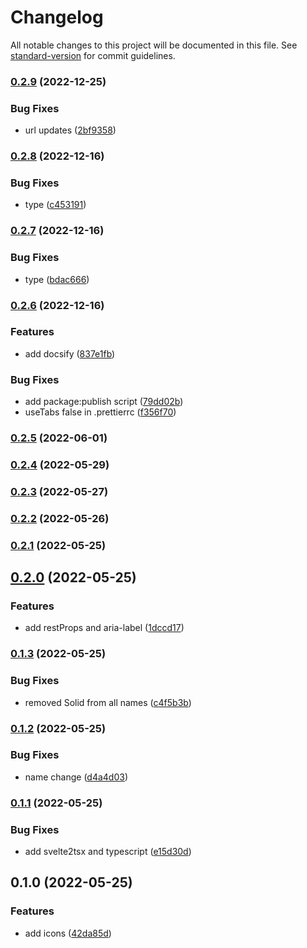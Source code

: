 # Changelog

All notable changes to this project will be documented in this file. See [standard-version](https://github.com/conventional-changelog/standard-version) for commit guidelines.

### [0.2.9](https://github.com/shinokada/svelte-materialdesign-icons/compare/v0.2.8...v0.2.9) (2022-12-25)

### Bug Fixes

- url updates ([2bf9358](https://github.com/shinokada/svelte-materialdesign-icons/commit/2bf935853f10b15a79682d3972f36380e32d3009))

### [0.2.8](https://github.com/shinokada/svelte-materialdesign-icons/compare/v0.2.7...v0.2.8) (2022-12-16)

### Bug Fixes

- type ([c453191](https://github.com/shinokada/svelte-materialdesign-icons/commit/c4531919972e0a918e0a23ee3b4076323bd145f8))

### [0.2.7](https://github.com/shinokada/svelte-materialdesign/compare/v0.2.6...v0.2.7) (2022-12-16)

### Bug Fixes

- type ([bdac666](https://github.com/shinokada/svelte-materialdesign/commit/bdac666bb0ef9496ef5e3095e6280ee3edb2f7c2))

### [0.2.6](https://github.com/shinokada/svelte-materialdesign/compare/v0.2.5...v0.2.6) (2022-12-16)

### Features

- add docsify ([837e1fb](https://github.com/shinokada/svelte-materialdesign/commit/837e1fbbfd9c835e97d2ca4d0a586894a8fee320))

### Bug Fixes

- add package:publish script ([79dd02b](https://github.com/shinokada/svelte-materialdesign/commit/79dd02b9fdf35a6d5630ec9083eff63bd9f7da8e))
- useTabs false in .prettierrc ([f356f70](https://github.com/shinokada/svelte-materialdesign/commit/f356f70a69da53f0d6e9e4c64b592bf9559fe101))

### [0.2.5](https://github.com/shinokada/svelte-materialdesign/compare/v0.2.4...v0.2.5) (2022-06-01)

### [0.2.4](https://github.com/shinokada/svelte-materialdesign/compare/v0.2.3...v0.2.4) (2022-05-29)

### [0.2.3](https://github.com/shinokada/svelte-materialdesign/compare/v0.2.2...v0.2.3) (2022-05-27)

### [0.2.2](https://github.com/shinokada/svelte-materialdesign/compare/v0.2.1...v0.2.2) (2022-05-26)

### [0.2.1](https://github.com/shinokada/svelte-materialdesign/compare/v0.2.0...v0.2.1) (2022-05-25)

## [0.2.0](https://github.com/shinokada/svelte-materialdesign/compare/v0.1.3...v0.2.0) (2022-05-25)

### Features

- add restProps and aria-label ([1dccd17](https://github.com/shinokada/svelte-materialdesign/commit/1dccd1758b31cc31b9612a3ef6b37b36cd4704a6))

### [0.1.3](https://github.com/shinokada/svelte-materialdesign/compare/v0.1.2...v0.1.3) (2022-05-25)

### Bug Fixes

- removed Solid from all names ([c4f5b3b](https://github.com/shinokada/svelte-materialdesign/commit/c4f5b3b0f85429fcd9ff91303412eef60de4efff))

### [0.1.2](https://github.com/shinokada/svelte-materialdesign/compare/v0.1.1...v0.1.2) (2022-05-25)

### Bug Fixes

- name change ([d4a4d03](https://github.com/shinokada/svelte-materialdesign/commit/d4a4d036a5102504464894d2ae3422db2c303750))

### [0.1.1](https://github.com/shinokada/svelte-materialdesign/compare/v0.1.0...v0.1.1) (2022-05-25)

### Bug Fixes

- add svelte2tsx and typescript ([e15d30d](https://github.com/shinokada/svelte-materialdesign/commit/e15d30d27976dca9649953f911a53b9f87bfb915))

## 0.1.0 (2022-05-25)

### Features

- add icons ([42da85d](https://github.com/shinokada/svelte-materialdesign/commit/42da85d3d19bafc9d650859d212d353725276893))
